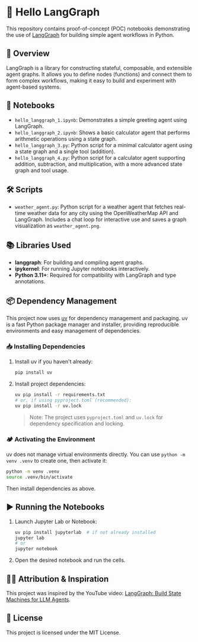 # 🚀 Hello LangGraph

This repository contains proof-of-concept (POC) notebooks demonstrating the use of [LangGraph](https://github.com/langchain-ai/langgraph) for building simple agent workflows in Python.

## 📝 Overview

LangGraph is a library for constructing stateful, composable, and extensible agent graphs. It allows you to define nodes (functions) and connect them to form complex workflows, making it easy to build and experiment with agent-based systems.

## 📒 Notebooks

- `hello_langgraph_1.ipynb`: Demonstrates a simple greeting agent using LangGraph.
- `hello_langgraph_2.ipynb`: Shows a basic calculator agent that performs arithmetic operations using a state graph.
- `hello_langgraph_3.py`: Python script for a minimal calculator agent using a state graph and a single tool (addition).
- `hello_langgraph_4.py`: Python script for a calculator agent supporting addition, subtraction, and multiplication, with a more advanced state graph and tool usage.

## 🛠️ Scripts

- `weather_agent.py`: Python script for a weather agent that fetches real-time weather data for any city using the OpenWeatherMap API and LangGraph. Includes a chat loop for interactive use and saves a graph visualization as `weather_agent.png`.


## 📚 Libraries Used

- **langgraph**: For building and compiling agent graphs.
- **ipykernel**: For running Jupyter notebooks interactively.
- **Python 3.11+**: Required for compatibility with LangGraph and type annotations.

## 📦 Dependency Management

This project now uses [uv](https://github.com/astral-sh/uv) for dependency management and packaging. uv is a fast Python package manager and installer, providing reproducible environments and easy management of dependencies.

### 📥 Installing Dependencies

1. Install uv if you haven't already:
   ```sh
   pip install uv
   ```
2. Install project dependencies:
   ```sh
   uv pip install -r requirements.txt
   # or, if using pyproject.toml (recommended):
   uv pip install -r uv.lock
   ```
   > Note: The project uses `pyproject.toml` and `uv.lock` for dependency specification and locking.

### 🏕️ Activating the Environment

uv does not manage virtual environments directly. You can use `python -m venv .venv` to create one, then activate it:
```sh
python -m venv .venv
source .venv/bin/activate
```
Then install dependencies as above.

## ▶️ Running the Notebooks

1. Launch Jupyter Lab or Notebook:
   ```sh
   uv pip install jupyterlab  # if not already installed
   jupyter lab
   # or
   jupyter notebook
   ```
2. Open the desired notebook and run the cells.

## 🙏🏻 Attribution & Inspiration

This project was inspired by the YouTube video: [LangGraph: Build State Machines for LLM Agents](https://www.youtube.com/watch?v=jGg_1h0qzaM).

## 📄 License

This project is licensed under the MIT License.
